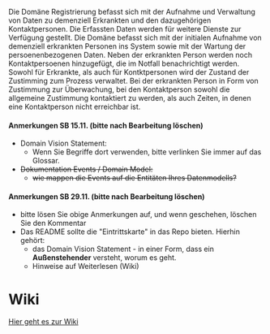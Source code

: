 Die Domäne Registrierung befasst sich mit der Aufnahme und Verwaltung von Daten zu demenziell Erkrankten und den dazugehörigen Kontaktpersonen.
Die Erfassten Daten werden für weitere Dienste zur Verfügung gestellt.
Die Domäne befasst sich mit der initialen Aufnahme von demenziell erkrankten Personen ins System sowie mit der Wartung der persoenenbezogenen Daten. Neben der erkrankten Person werden noch Kontaktpersoenen hinzugefügt, die im Notfall benachrichtigt werden.
Sowohl für Erkrankte, als auch für Kontktpersonen wird der Zustand der Zustimming zum Prozess verwaltet. Bei der erkrankten Person in Form von Zustimmung zur Überwachung, bei den Kontaktperson sowohl die allgemeine Zustimmung kontaktiert zu werden, als auch Zeiten, in denen eine Kontaktperson nicht erreichbar ist.

#### Anmerkungen SB 15.11. (bitte nach Bearbeitung löschen)
* Domain Vision Statement: 
    * Wenn Sie Begriffe dort verwenden, bitte verlinken Sie immer auf das Glossar. 
* ~~Dokumentation Events / Domain Model:~~
    * ~~wie mappen die Events auf die Entitäten Ihres Datenmodells?~~

#### Anmerkungen SB 29.11. (bitte nach Bearbeitung löschen)
* bitte lösen Sie obige Anmerkungen auf, und wenn geschehen, löschen Sie den Kommentar
* Das README sollte die "Eintrittskarte" in das Repo bieten. Hierhin gehört:
   * das Domain Vision Statement - in einer Form, dass ein **Außenstehender** versteht, worum es geht.
   * Hinweise auf Weiterlesen (Wiki)

# Wiki

[Hier geht es zur Wiki](https://github.com/Archi-Lab-FAE/fae-team-1-documentation/wiki)
